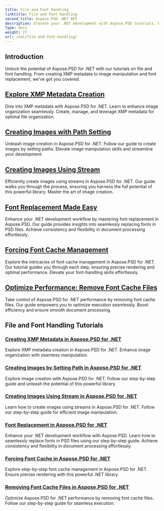 ```yaml
---
title: File and Font Handling
linktitle: File and Font Handling
second_title: Aspose.PSD .NET API
description: Elevate your .NET development with Aspose.PSD tutorials. Learn font replacement, XMP metadata creation, and cache management for optimal workflow efficiency.
type: docs
weight: 27
url: /net/file-and-font-handling/
---
```

## Introduction

Unlock the potential of Aspose.PSD for .NET with our tutorials on file and font handling. From creating XMP metadata to image manipulation and font replacement, we've got you covered.

## [Explore XMP Metadata Creation](./create-xmp-metadata/)
Dive into XMP metadata with Aspose.PSD for .NET. Learn to enhance image organization seamlessly. Create, manage, and leverage XMP metadata for optimal file organization.

## [Creating Images with Path Setting](./create-images-setting-path/)
Unleash image creation in Aspose.PSD for .NET. Follow our guide to create images by setting paths. Elevate image manipulation skills and streamline your development.

## [Creating Images Using Stream](./create-images-using-stream/)
Efficiently create images using streams in Aspose.PSD for .NET. Our guide walks you through the process, ensuring you harness the full potential of this powerful library. Master the art of image creation.

## [Font Replacement Made Easy](./font-replacement/)
Enhance your .NET development workflow by mastering font replacement in Aspose.PSD. Our guide provides insights into seamlessly replacing fonts in PSD files. Achieve consistency and flexibility in document processing effortlessly.

## [Forcing Font Cache Management](./force-font-cache/)
Explore the intricacies of font cache management in Aspose.PSD for .NET. Our tutorial guides you through each step, ensuring precise rendering and optimal performance. Elevate your font-handling skills effortlessly.

## [Optimize Performance: Remove Font Cache Files](./remove-font-cache-files/)
Take control of Aspose.PSD for .NET performance by removing font cache files. Our guide empowers you to optimize execution seamlessly. Boost efficiency and ensure smooth document processing.

## File and Font Handling Tutorials
### [Creating XMP Metadata in Aspose.PSD for .NET](./create-xmp-metadata/)
Explore XMP metadata creation in Aspose.PSD for .NET. Enhance image organization with seamless manipulation.
### [Creating Images by Setting Path in Aspose.PSD for .NET](./create-images-setting-path/)
Explore image creation with Aspose.PSD for .NET. Follow our step-by-step guide and unleash the potential of this powerful library.
### [Creating Images Using Stream in Aspose.PSD for .NET](./create-images-using-stream/)
Learn how to create images using streams in Aspose.PSD for .NET. Follow our step-by-step guide for efficient image manipulation.
### [Font Replacement in Aspose.PSD for .NET](./font-replacement/)
Enhance your .NET development workflow with Aspose.PSD. Learn how to seamlessly replace fonts in PSD files using our step-by-step guide. Achieve consistency and flexibility in document processing effortlessly.
### [Forcing Font Cache in Aspose.PSD for .NET](./force-font-cache/)
Explore step-by-step font cache management in Aspose.PSD for .NET. Ensure precise rendering with this powerful .NET library. 
### [Removing Font Cache Files in Aspose.PSD for .NET](./remove-font-cache-files/)
Optimize Aspose.PSD for .NET performance by removing font cache files. Follow our step-by-step guide for seamless execution.